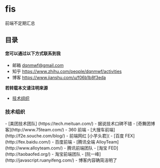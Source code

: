 # fis
前端不定期汇总

## 目录





#### 您可以通过以下方式联系到我
 - 邮箱 dqnmwf@gmail.com
 - 知乎 https://www.zhihu.com/people/dqnmwf/activities
 - 博客 https://www.jianshu.com/u/f06b1b8f3eda

 **若转载本文请注明来源**
 - [技术组织](#resource)
 
 <h3 id="resource">技术组织</h3>
  - [美团技术团队] (https://tech.meituan.com/)  - 据说技术口碑不错
  - [奇舞团博客](http://www.75team.com/) - 360 前端
  - [大搜车前端](http://f2e.souche.com/blog/) - 前端网红 [小芋头君](
  - [百度 FEX](http://fex.baidu.com/) - 百度前端
  - [腾讯全端 AlloyTeam](http://www.alloyteam.com/) - 腾讯前端团队
  - [淘宝 FED](http://taobaofed.org/) - 淘宝前端团队
  - [阮一峰](http://javascript.ruanyifeng.com/) - 博客内容确简洁明了
